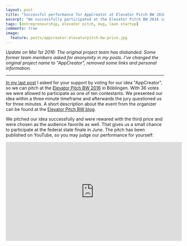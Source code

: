 ```yaml
---
layout: post
title: "Successful performance for AppCreator at Elevator Pitch BW 2016 in Böblingen"
excerpt: "We successfully participated at the Elevator Pitch BW 2016 in Böblingen and were rewarded with the third price and were chosen as the audience favorite."
tags: [entrepreneurship, elevator pitch, mvp, lean startup]
comments: true
image:
  feature: posts/appcreator-elevatorpitch-bw-price.jpg
---
```

*Update on Mai 1st 2016: The original project team has disbanded. Some former team members asked for anonymity in my posts. I've changed the original project name to "AppCreator", removed some links and personal information.*
<hr/>

[In my last post](/elevator-pitch-bw-app-creator) I asked for your support by voting for our idea "AppCreator", so we can pitch at the [Elevator Pitch BW 2016](https://www.elevatorpitch-bw.de/) in Böblingen. With 36 votes we were allowed to participate as one of ten contestants. We presented our idea within a three minute timeframe and afterwards the jury questioned us for three minutes. A short description about the event from the organizer can be found at the [Elevator Pitch BW blog](http://blog.elevatorpitch-bw.de/gewinner-regional-cup-boeblingen-2016/).

We pitched our idea successfully and were rewared with the third price and were chosen as the audience favorite as well. That gives us a small chance to participate at the federal state finale in June. The pitch has been published on YouTube, so you may judge our performance for yourself:

<iframe width="560" height="315" src="http://www.youtube.com/embed/z8wSlfW-rYY" frameborder="0"> </iframe>